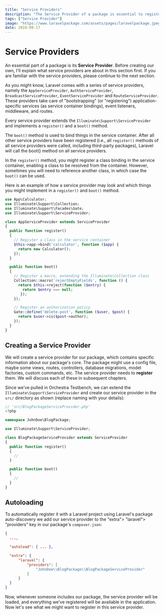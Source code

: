 ```yaml
---
title: "Service Providers"
description: "The Service Provider of a package is essential to register package-specific functionality. This section will cover the role and basics of a Service Provider and explains how to create and use a Service Provider for your package."
tags: ["Service Provider"]
image: "https://www.laravelpackage.com/assets/pages/laravelpackage.jpeg"
date: 2019-09-17
---
```


# Service Providers

An essential part of a package is its **Service Provider**. Before creating our own, I'll explain what service providers are about in this section first. If you are familiar with the service providers, please continue to the next section.

As you might know, Laravel comes with a series of service providers, namely the `AppServiceProvider`, `AuthServiceProvider`, `BroadcastServiceProvider`, `EventServiceProvider` and `RouteServiceProvider`. These providers take care of "bootstrapping" (or "registering") application-specific services (as service container bindings), event listeners, middleware, and routes.

Every service provider extends the `Illuminate\Support\ServiceProvider` and implements a `register()` and a `boot()` method.

The `boot()` method is used to bind things in the service container. After all other service providers have been registered (i.e., all `register()` methods of all service providers were called, including third-party packages), Laravel will call the boot() method on all service providers.

In the `register()` method, you might register a class binding in the service container, enabling a class to be resolved from the container. However, sometimes you will need to reference another class, in which case the `boot()` can be used.

Here is an example of how a service provider may look and which things you might implement in a `register()` and `boot()` method.

```php
use App\Calculator;
use Illuminate\Support\Collection;
use Illuminate\Support\Facades\Gate;
use Illuminate\Support\ServiceProvider;

class AppServiceProvider extends ServiceProvider
{
  public function register()
  {
    // Register a class in the service container
    $this->app->bind('calculator', function ($app) {
      return new Calculator();
    });
  }

  public function boot()
  {
    // Register a macro, extending the Illuminate\Collection class
    Collection::macro('rejectEmptyFields', function () {
      return $this->reject(function ($entry) {
        return $entry === null;
       });
    });

    // Register an authorization policy
    Gate::define('delete-post', function ($user, $post) {
      return $user->is($post->author);
    });
  }
}
```

## Creating a Service Provider

We will create a service provider for our package, which contains specific information about our package's core. The package might use a config file, maybe some views, routes, controllers, database migrations, model factories, custom commands, etc. The service provider needs to **register** them. We will discuss each of these in subsequent chapters.

Since we've pulled in Orchestra Testbench, we can extend the `Illuminate\Support\ServiceProvider` and create our service provider in the `src/` directory as shown (replace naming with your details):

```php
// 'src/BlogPackageServiceProvider.php'
<?php

namespace JohnDoe\BlogPackage;

use Illuminate\Support\ServiceProvider;

class BlogPackageServiceProvider extends ServiceProvider
{
  public function register()
  {
    //
  }

  public function boot()
  {
    //
  }
}
```

## Autoloading

To automatically register it with a Laravel project using Laravel's package auto-discovery we add our service provider to the "extra"> "laravel"> "providers" key in our package's `composer.json`:

```json
{
  ...,

  "autoload": { ... },

  "extra": {
      "laravel": {
          "providers": [
              "JohnDoe\\BlogPackage\\BlogPackageServiceProvider"
          ]
      }
  }
}
```

Now, whenever someone includes our package, the service provider will be loaded, and everything we've registered will be available in the application. Now let's see what we might want to register in this service provider.
